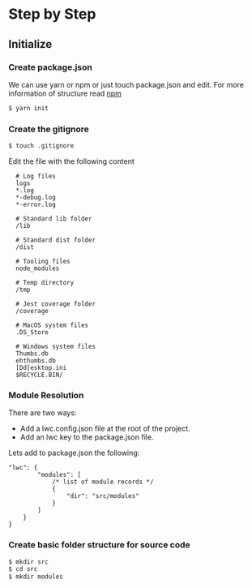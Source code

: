 # Step by Step

## Initialize


### Create package.json 
We can use yarn or npm or just touch package.json and edit. For more information of structure read [npm](https://docs.npmjs.com/cli/v7/configuring-npm/package-json#engines)

```bash
$ yarn init
```

### Create the gitignore
```bash
$ touch .gitignore
```

Edit the file with the following content
```
  # Log files
  logs
  *.log
  *-debug.log
  *-error.log

  # Standard lib folder
  /lib

  # Standard dist folder
  /dist

  # Tooling files
  node_modules

  # Temp directory
  /tmp

  # Jest coverage folder
  /coverage

  # MacOS system files
  .DS_Store

  # Windows system files
  Thumbs.db
  ehthumbs.db
  [Dd]esktop.ini
  $RECYCLE.BIN/
```

### Module Resolution
There are two ways: 

- Add a lwc.config.json file at the root of the project.
- Add an lwc key to the package.json file.

Lets add to package.json the following:

```
"lwc": {
        "modules": [
            /* list of module records */
            {
                "dir": "src/modules"
            }
        ]
    }
}
```

### Create basic folder structure for source code

```bash
$ mkdir src
$ cd src
$ mkdir modules
```
